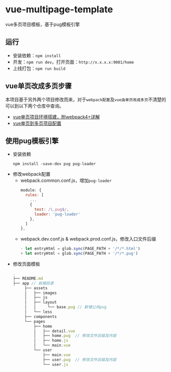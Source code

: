 # vue-multipage-template
vue多页项目模板，基于pug模板引擎

## 运行
- 安装依赖：`npm install`
- 开发：`npm run dev`，打开页面：`http://x.x.x.x:9001/home`
- 上线打包：`npm run build`

## vue单页改成多页步骤
本项目基于另外两个项目修改而来，对于`webpack配置`及`vue由单页改成多页`不清楚的可以到以下两个仓库中查询。
- [vue单页项目环境搭建，附webpack4+详解](https://github.com/xurna/vue-template)
- [vue单页到多页项目配置](https://github.com/xurna/vue-multipage-template)


## 使用pug模板引擎
- 安装依赖
  ```
  npm install -save-dev pug pug-loader
  ```
- 修改webpack配置
  - webpack.common.conf.js，增加`pug-loader`
    ```js
    module: {
      rules: [
        ...
        {
          test: /\.pug$/,
          loader: 'pug-loader'
        },
      ]
    },
    ```
  - webpack.dev.conf.js & webpack.prod.conf.js，修改入口文件后缀
    ```js
    - let entryHtml = glob.sync(PAGE_PATH + '/*/*.html')
    + let entryHtml = glob.sync(PAGE_PATH + '/*/*.pug')
    ```
- 修改页面模板
   ```js
  .
  ├── README.md
  ├── app // 前端目录
        ├── assets
        │   ├── images
        │   ├── js
        │   ├── layout
        │   │     └── base.pug // 新增公共pug
        │   └── less
        ├── components
        └── pages
            ├── home
            │   ├── detail.vue
            │   ├── home.pug  // 修改文件后缀及内容
            │   ├── home.js
            │   └── main.vue
            └── user
                ├── main.vue
                ├── user.pug  // 修改文件后缀及内容
                └── user.js

  ```

